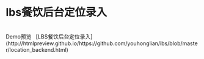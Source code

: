 # lbs餐饮后台定位录入
<br/>
Demo预览   [LBS餐饮后台定位录入](http://htmlpreview.github.io/https://github.com/youhonglian/lbs/blob/master/location_backend.html)
